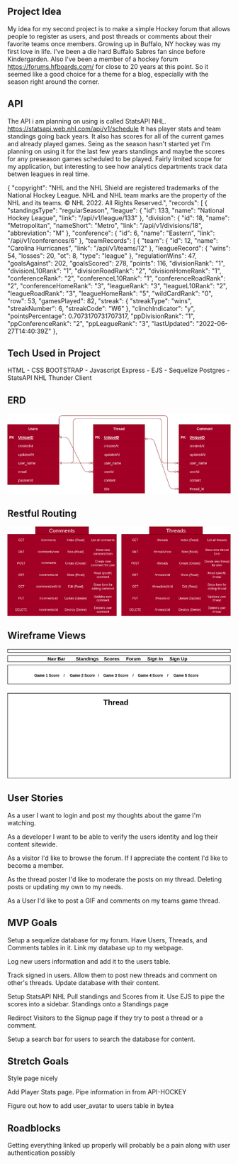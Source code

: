 Project Idea
-------------------------
My idea for my second project is to make a simple Hockey forum that allows people to register as users,
and post threads or comments about their favorite teams once members. Growing up in Buffalo, NY hockey 
was my first love in life. I've been a die hard Buffalo Sabres fan since before Kindergarden. Also I've 
been a member of a hockey forum https://forums.hfboards.com/ for close to 20 years at this point. So it
 seemed like a good choice for a theme for a blog, especially with the season right around the corner.


API
-------------------------
The API i am planning on using is called StatsAPI NHL. https://statsapi.web.nhl.com/api/v1/schedule It has
player stats and team standings going back years. It also has scores for all of the current games and 
already played games. Seing as the season hasn't started yet I'm planning on using it for the last few years
standings and maybe the scores for any preseason games scheduled to be played. Fairly limited scope for my 
application, but interesting to see how analytics departments track data betwen leagues in real time.

{
"copyright": "NHL and the NHL Shield are registered trademarks of the National Hockey League. NHL and NHL team
 marks are the property of the NHL and its teams. © NHL 2022. All Rights Reserved.",
"records": [
{
"standingsType": "regularSeason",
"league": {
"id": 133,
"name": "National Hockey League",
"link": "/api/v1/league/133"
},
"division": {
"id": 18,
"name": "Metropolitan",
"nameShort": "Metro",
"link": "/api/v1/divisions/18",
"abbreviation": "M"
},
"conference": {
"id": 6,
"name": "Eastern",
"link": "/api/v1/conferences/6"
},
"teamRecords": [
{
"team": {
"id": 12,
"name": "Carolina Hurricanes",
"link": "/api/v1/teams/12"
},
"leagueRecord": {
"wins": 54,
"losses": 20,
"ot": 8,
"type": "league"
},
"regulationWins": 47,
"goalsAgainst": 202,
"goalsScored": 278,
"points": 116,
"divisionRank": "1",
"divisionL10Rank": "1",
"divisionRoadRank": "2",
"divisionHomeRank": "1",
"conferenceRank": "2",
"conferenceL10Rank": "1",
"conferenceRoadRank": "2",
"conferenceHomeRank": "3",
"leagueRank": "3",
"leagueL10Rank": "2",
"leagueRoadRank": "3",
"leagueHomeRank": "5",
"wildCardRank": "0",
"row": 53,
"gamesPlayed": 82,
"streak": {
"streakType": "wins",
"streakNumber": 6,
"streakCode": "W6"
},
"clinchIndicator": "y",
"pointsPercentage": 0.7073170731707317,
"ppDivisionRank": "1",
"ppConferenceRank": "2",
"ppLeagueRank": "3",
"lastUpdated": "2022-06-27T14:40:39Z"
},

Tech Used in Project
-------------------------
HTML - CSS BOOTSTRAP - Javascript 
Express - EJS - Sequelize
Postgres - StatsAPI NHL
Thunder Client


ERD
-------------------------
![](https://github.com/kubeshauseli17/project2-Hockey-forum/blob/main/tables.png)



Restful Routing
-------------------------
![](https://github.com/kubeshauseli17/project2-Hockey-forum/blob/main/restful.png)

Wireframe Views
-------------------------
![](https://github.com/kubeshauseli17/project2-Hockey-forum/blob/main/new.png)







User Stories
-------------------------
As a user I want to login and post my thoughts about the game I'm watching.

As a developer I want to be able to verify the users identity and log their content sitewide.

As a visitor I'd like to browse the forum. If I appreciate the content I'd like to become a member.

As the thread poster I'd like to moderate the posts on my thread. Deleting posts or updating my own 
to my needs.

As a User I'd like to post a GIF and comments on my teams game thread.


MVP Goals
-------------------------
Setup a sequelize database for my forum. Have Users, Threads, and Comments tables in it. Link my database up to my webpage.

Log new users information and add it to the users table.

Track signed in users. Allow them to post new threads and comment on other's threads. Update database with their content.

Setup StatsAPI NHL Pull standings and Scores from it. Use EJS to pipe the scores into a sidebar. Standings onto a Standings page

Redirect Visitors to the Signup page if they try to post a thread or a comment.

Setup a search bar for users to search the database for content.


Stretch Goals
-------------------------
Style page nicely

Add Player Stats page. Pipe information in from API-HOCKEY

Figure out how to add user_avatar to users table in bytea


Roadblocks
-------------------------
Getting everything linked up properly will probably be a pain along with user authentication possibly
